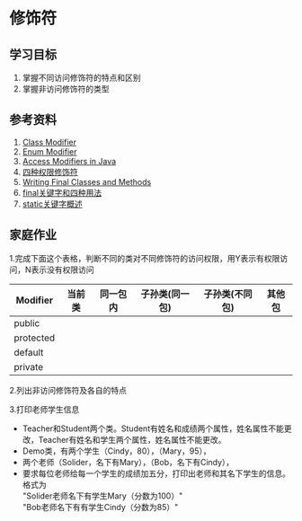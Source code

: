 # 修饰符

## 学习目标
1. 掌握不同访问修饰符的特点和区别
2. 掌握非访问修饰符的类型

## 参考资料
1. [Class Modifier](https://docs.oracle.com/javase/8/docs/api/java/lang/reflect/Modifier.html)
2. [Enum Modifier](https://docs.oracle.com/javase/8/docs/api/javax/lang/model/element/Modifier.html)
3. [Access Modifiers in Java](https://www.baeldung.com/java-access-modifiers)
4. [四种权限修饰符](https://www.bilibili.com/video/av79312032?p=200)
5. [Writing Final Classes and Methods](https://docs.oracle.com/javase/tutorial/java/IandI/final.html)
5. [final关键字和四种用法](https://www.bilibili.com/video/av79312032?p=195)
6. [static关键字概述](https://www.bilibili.com/video/av79312032?p=143)

## 家庭作业

1.完成下面这个表格，判断不同的类对不同修饰符的访问权限，用Y表示有权限访问，N表示没有权限访问

| Modifier | 当前类 | 同一包内 |子孙类(同一包) | 子孙类(不同包) |其他包|
| ------ | ------ | ------ |------ | ------ |------ |
| public |  |  ||  |  |
| protected |  |  ||  |  |
| default |   |  ||  |  |
| private |   |  ||  |  |


2.列出非访问修饰符及各自的特点

3.打印老师学生信息
* Teacher和Student两个类。Student有姓名和成绩两个属性，姓名属性不能更改，Teacher有姓名和学生两个属性，姓名属性不能更改。
* Demo类，有两个学生（Cindy，80），（Mary，95），
* 两个老师（Solider，名下有Mary），（Bob，名下有Cindy），
* 要求每位老师给每一个学生的成绩加五分，打印出老师和其名下学生的信息。格式为  
"Solider老师名下有学生Mary（分数为100）"  
"Bob老师名下有有学生Cindy（分数为85）"  

